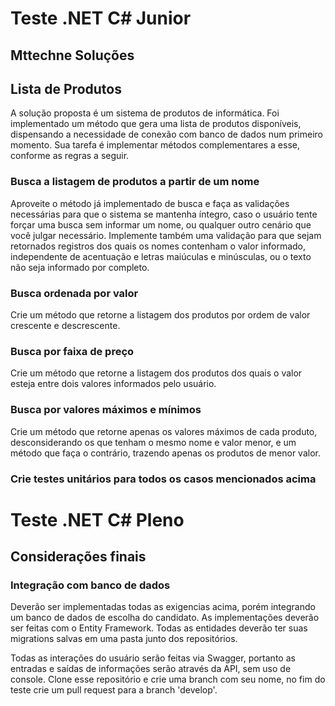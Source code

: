 # Teste .NET C# Junior

## Mttechne Soluções

## Lista de Produtos

A solução proposta é um sistema de produtos de informática. Foi implementado um método que gera uma lista de produtos disponíveis, dispensando a necessidade de conexão com banco de dados num primeiro momento. Sua tarefa é implementar métodos complementares a esse, conforme as regras a seguir.

### Busca a listagem de produtos a partir de um nome

Aproveite o método já implementado de busca e faça as validações necessárias para que o sistema se mantenha íntegro, caso o usuário tente forçar uma busca sem informar um nome, ou qualquer outro cenário que você julgar necessário. Implemente também uma validação para que sejam retornados registros dos quais os nomes contenham o valor informado, independente de acentuação e letras maiúculas e minúsculas, ou o texto não seja informado por completo.

### Busca ordenada por valor

Crie um método que retorne a listagem dos produtos por ordem de valor crescente e descrescente.

### Busca por faixa de preço

Crie um método que retorne a listagem dos produtos dos quais o valor esteja entre dois valores informados pelo usuário.

### Busca por valores máximos e mínimos

Crie um método que retorne apenas os valores máximos de cada produto, desconsiderando os que tenham o mesmo nome e valor menor, e um método que faça o contrário, trazendo apenas os produtos de menor valor.

### Crie testes unitários para todos os casos mencionados acima

# Teste .NET C# Pleno

## Considerações finais

### Integração com banco de dados

Deverão ser implementadas todas as exigencias acima, porém integrando um banco de dados de escolha do candidato. As implementações deverão ser feitas com o Entity Framework. Todas as entidades deverão ter suas migrations salvas em uma pasta junto dos repositórios.

Todas as interações do usuário serão feitas via Swagger, portanto as entradas e saídas de informações serão através da API, sem uso de console.
Clone esse repositório e crie uma branch com seu nome, no fim do teste crie um pull request para a branch 'develop'.
